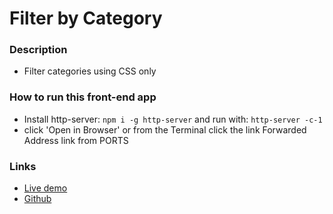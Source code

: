 # Filter by Category

### Description

- Filter categories using CSS only

### How to run this front-end app

- Install http-server: `npm i -g http-server` and run with: `http-server -c-1`
- click 'Open in Browser' or from the Terminal click the link Forwarded Address link from PORTS

### Links

- [Live demo](https://js-clock-six.vercel.app)
- [Github](https://github.com/rolandjlevy/js-clock)
